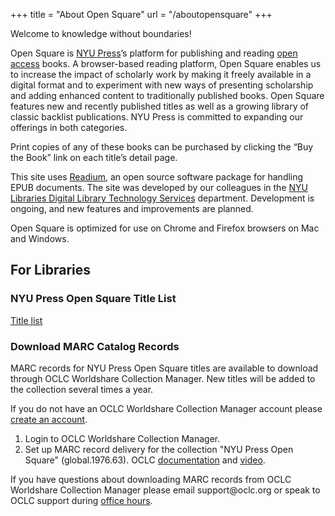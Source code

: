 +++
title = "About Open Square"
url = "/aboutopensquare"
+++
<p>Welcome to knowledge without boundaries!</p>
<p>Open Square is <a href="https://nyupress.org/" target="_blank" class="external">NYU Press</a>’s platform for publishing and reading <a href="https://guides.nyu.edu/openaccess" target="_blank" class="external">open access</a> books. A browser-based reading platform, Open Square enables us to increase the impact of scholarly work by making it freely available in a digital format and to experiment with new ways of presenting scholarship and adding enhanced content to traditionally published books. Open Square features new and recently published titles as well as a growing library of classic backlist publications. NYU Press is committed to expanding our offerings in both categories. </p>
<p>Print copies of any of these books can be purchased by clicking the “Buy the Book” link on each title’s detail page.</p>
<p>This site uses <a href="http://readium.github.io/" target="_blank" class="external">Readium</a>, an open source software package for handling EPUB documents.
The site was developed by our colleagues in the <a href="http://dlib.nyu.edu/dlts/" target="_blank" class="external">NYU Libraries Digital Library Technology Services</a> department. Development is ongoing, and new features and improvements are planned.</p>
<p>Open Square is optimized for use on Chrome and Firefox browsers on Mac and Windows.</p>
<h2>For Libraries</h2>
<h3>NYU Press Open Square Title List</h3>
<p><a href="https://docs.google.com/spreadsheets/d/1QsXvNN8BDP6iKGF-M7-1FTOaML1qOZX0wBamTuwqkMQ/edit?usp=sharing" target="_blank" class="external">Title list</a></p>
<h3>Download MARC Catalog Records</h3>
<p>MARC records for NYU Press Open Square titles are available to download through OCLC Worldshare Collection Manager. New titles will be added to the collection several times a year.</p>
<p>If you do not have an OCLC Worldshare Collection Manager account please <a href="https://help.oclc.org/Metadata_Services/WorldShare_Collection_Manager/Get_started/Create_a_Collection_Manager_account" target="_blank" class="external">create an account</a>.</p>
<ol><li>Login to OCLC Worldshare Collection Manager.</li>
<li>Set up MARC record delivery for the collection "NYU Press Open Square" (global.1976.63). OCLC <a href="https://help.oclc.org/Metadata_Services/WorldShare_Collection_Manager/Choose_your_Collection_Manager_workflow/Knowledge_base_collections/Get_WorldCat_MARC_records_for_knowledge_base_collections/010Configure_institution_MARC_Records_settings_for_knowledge_base_collections" target="_blank" class="external" >documentation</a> and <a href="https://youtu.be/iXyqdkN3o9g" target="_blank" class="external">video</a>.</li></ol>
<p>If you have questions about downloading MARC records from OCLC Worldshare Collection Manager please email support@oclc.org or speak to OCLC support during <a href="https://help.oclc.org/Metadata_Services/WorldShare_Collection_Manager/Get_started/Collection_Manager_office_hours" target="_blank" class="external">office hours</a>.</p>
